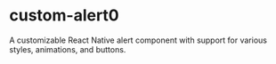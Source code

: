 # custom-alert0
A customizable React Native alert component with support for various styles, animations, and buttons.
